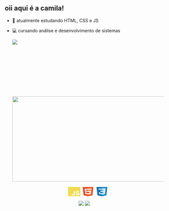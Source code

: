 ## oii aqui é a camila! 
- 📕 atualmente estudando HTML, CSS e JS
- 💻 cursando análise e desenvolvimento de sistemas 


  <img height="180em"   align="left" src="https://github-readme-stats.vercel.app/api?username=camiyuka&show_icons=true&theme=react&include_all_commits=true&count_private=true"/>
 

  <img align="center" width="500" height="270" src="https://media.giphy.com/media/6XX4V0O8a0xdS/giphy.gif">
 
  <div  align="center"> 
  <div style="display: inline_block"><br>
  <img align="center" alt="Jafa-Js" height="30" width="40" src="https://raw.githubusercontent.com/devicons/devicon/master/icons/javascript/javascript-plain.svg">
  <img align="center" alt="HTML" height="30" width="40" src="https://raw.githubusercontent.com/devicons/devicon/master/icons/html5/html5-original.svg">
  <img align="center" alt="CSS" height="30" width="40" src="https://raw.githubusercontent.com/devicons/devicon/master/icons/css3/css3-original.svg"   
</div>

<div  align="center"> 
  <a href="https://www.instagram.com/camiykr/" target="_blank"><img src="https://img.shields.io/badge/-Instagram-%23E4405F?style=for-the-badge&logo=instagram&logoColor=white" target="_blank"></a>
  <a href="https://www.linkedin.com/in/camila-yatabe-ab1506233/" target="_blank"><img src="https://img.shields.io/badge/-LinkedIn-%230077B5?style=for-the-badge&logo=linkedin&logoColor=white" target="_blank"></a> 
    </div>

